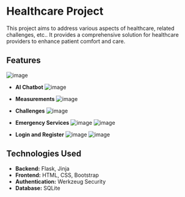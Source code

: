 # Healthcare Project

This project aims to address various aspects of healthcare, related challenges, etc.. It provides a comprehensive solution for healthcare providers to enhance patient comfort and care.

## Features
![image](https://github.com/aashay-d12/LocalhostHack/assets/144098288/a5597bf8-3d58-426d-8e86-699e72286019)

- **AI Chatbot**
  ![image](https://github.com/aashay-d12/LocalhostHack/assets/144098288/608acc22-a6e1-48b3-aab1-6a5a9d51ae9d)

- **Measurements**
  ![image](https://github.com/aashay-d12/LocalhostHack/assets/144098288/184d9746-5b72-405a-ac00-982f98e8a810)

- **Challenges**
  ![image](https://github.com/aashay-d12/LocalhostHack/assets/144098288/2d772535-cfd2-477f-b3a4-037e9faa6afb)

- **Emergency Services**
   ![image](https://github.com/aashay-d12/LocalhostHack/assets/144098288/0022b4f6-3247-497e-bb6a-366ac7e1e781)
 ![image](https://github.com/aashay-d12/LocalhostHack/assets/144098288/c66fc39b-2927-4227-badb-3dee2c05013b)

- **Login and Register**
  ![image](https://github.com/aashay-d12/LocalhostHack/assets/144098288/3e7d5c25-32aa-4c89-9c06-29214ff09eff)
![image](https://github.com/aashay-d12/LocalhostHack/assets/144098288/1205f71f-ce75-4872-a988-aac8422205b9)



## Technologies Used

- **Backend:** Flask, Jinja
- **Frontend:** HTML, CSS, Bootstrap
- **Authentication:** Werkzeug Security
- **Database:** SQLite


